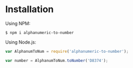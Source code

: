 # Installation

Using NPM:

`$ npm i alphanumeric-to-number`

Using Node.js:

```js
var AlphanumToNum = require('alphanumeric-to-number');

var number = AlphanumToNum.toNumber('D8374');
```
